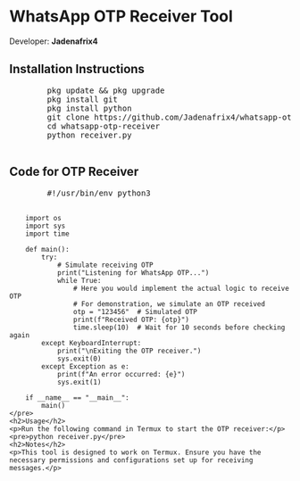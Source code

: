 <!DOCTYPE html>
<html lang="en">
<head>
    <meta charset="UTF-8">
    <meta name="viewport" content="width=device-width, initial-scale=1.0">
    <title>WhatsApp OTP Receiver Tool</title>
</head>
<body>
    <h1>WhatsApp OTP Receiver Tool</h1>
    <p>Developer: <strong>Jadenafrix4</strong></p>
    <h2>Installation Instructions</h2>
    <pre>
        pkg update && pkg upgrade
        pkg install git
        pkg install python
        git clone https://github.com/Jadenafrix4/whatsapp-otp-receiver.git
        cd whatsapp-otp-receiver
        python receiver.py
    </pre>
    <h2>Code for OTP Receiver</h2>
    <pre>
        #!/usr/bin/env python3

        import os
        import sys
        import time

        def main():
            try:
                # Simulate receiving OTP
                print("Listening for WhatsApp OTP...")
                while True:
                    # Here you would implement the actual logic to receive OTP
                    # For demonstration, we simulate an OTP received
                    otp = "123456"  # Simulated OTP
                    print(f"Received OTP: {otp}")
                    time.sleep(10)  # Wait for 10 seconds before checking again
            except KeyboardInterrupt:
                print("\nExiting the OTP receiver.")
                sys.exit(0)
            except Exception as e:
                print(f"An error occurred: {e}")
                sys.exit(1)

        if __name__ == "__main__":
            main()
    </pre>
    <h2>Usage</h2>
    <p>Run the following command in Termux to start the OTP receiver:</p>
    <pre>python receiver.py</pre>
    <h2>Notes</h2>
    <p>This tool is designed to work on Termux. Ensure you have the necessary permissions and configurations set up for receiving messages.</p>
</body>
</html>
